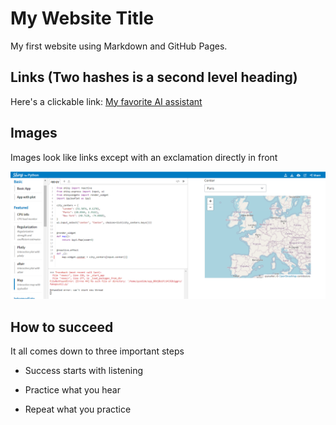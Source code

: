 # My Website Title 

My first website using Markdown and GitHub Pages.

## Links (Two hashes is a second level heading)

Here's a clickable link: [My favorite AI assistant](https://chatgpt.com/)

## Images

Images look like links except with an exclamation directly in front

![My Shiny Image](https://github.com/andrea-shobe/cintel-01-pages/blob/main/shinyMap.png)

## How to succeed

It all comes down to three important steps

- Success starts with listening

- Practice what you hear

- Repeat what you practice
